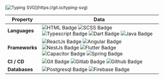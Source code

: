 <!-- Header -->    
[![Typing SVG](https://readme-typing-svg.herokuapp.com?color=%2336BCF7&center=true&vCenter=true&width=600&lines=Hi+there+👋,+I+am+Even+SOULARD;+Welcome+to+My+Profile!;Passionate+and+committed+developer;Over+4+years+of+programming+experience;Always+learning+new+things+;)](https://git.io/typing-svg)

<!-- Skills -->

| Property                                        | Data                                                                                                                                                                                                                                                                                                                                                                                                                                                                                                                                                                                                                                                                                                                                                                                                                                                                                                                                                                                                                                                                                                                                                                                                                                                                                                                                                                                                                                                                                                                                                                                                                                                                                                                                                                                                                                                                                                                                                       |
|-------------------------------------------------|-------------------------------------------------------------------------------------------------------------------------------------------------------------------------------------------------------------------------------------------------------------------------------------------------------------------------------------------------------------------------------------------------------------------------------------------------------------------------------------------------------------------------------------------------------------------------------------------------------------------------------------------------------------------------------------------------------------------------------------------------------------------------------------------------------------------------------------------------------------------------------------------------------------------------------------------------------------------------------------------------------------------------------------------------------------------------------------------------------------------------------------------------------------------------------------------------------------------------------------------------------------------------------------------------------------------------------------------------------------------------------------------------------------------------------------------------------------------------------------------------------------------------------------------------------------------------------------------------------------------------------------------------------------------------------------------------------------------------------------------------|
| **Languages**                                   | ![HTML Badge](https://img.shields.io/badge/-HTML-E34F26?style=flat&logo=HTML5&logoColor=white) ![SCSS Badge](https://img.shields.io/badge/-SCSS-CC6699?style=flat&logo=SASS&logoColor=white) ![Typescript Badge](https://img.shields.io/badge/-Typescript-3178C6?style=flat&logo=TypeScript&logoColor=white) ![Dart Badge](https://img.shields.io/badge/-Dart-0175C2?style=flat&logo=Dart&logoColor=white) ![Java Badge](https://img.shields.io/badge/-Java-007396?style=flat&logo=Java&logoColor=white)                                                                                                                                                                                                                                                                                                                                                                                                                                                                                                                                                                                                                                                                                                                                                                                                                                                                                                                                                                                                                                                                                                                                                                                                                                                                                       |
| **Frameworks**                                  | ![ReactJs Badge](https://img.shields.io/badge/-ReactJs-61DAFB?style=flat&logo=React&logoColor=white) ![Angular Badge](https://img.shields.io/badge/-Angular-DD0031?style=flat&logo=Angular&logoColor=white) ![NestJs Badge](https://img.shields.io/badge/-NestJs-E0234E?style=flat&logo=NestJS&logoColor=white) ![Flutter Badge](https://img.shields.io/badge/-Flutter-02569B?style=flat&logo=Flutter&logoColor=white) ![Capacitor Badge](https://img.shields.io/badge/-Capacitor-119EFF?style=flat&logo=Capacitor&logoColor=white) ![Spring Badge](https://img.shields.io/badge/-Spring-6DB33F?style=flat&logo=spring&logoColor=white)                                                                                                                                                                                                                                                                                                                                                                                                                                                                                                                                                                                                                                                                                                                                                                                                                                                                                                                                                                                                                                                                                                                                                                                                                                                                                      |
| **CI / CD**                                     | ![Git Badge](https://img.shields.io/badge/-Git-F05032?style=flat&logo=Git&logoColor=white) ![Gitlab Badge](https://img.shields.io/badge/-Gitlab-FCA121?style=flat&logo=GitLab&logoColor=white) ![Github Badge](https://img.shields.io/badge/-Github-181717?style=flat&logo=Github&logoColor=white)                                                                                                                                                                                                                                                                                                                                                                                                                                                                                                                                                                                                                                                                                                                                                                                                                                                                                                                                                                                                                                                                                                                                                                                                                                                                                                                                                                                                                       |
| **Databases**                                   | ![Postgresql Badge](https://img.shields.io/badge/-Postgresql-336791?style=flat&logo=PostgreSQL&logoColor=white) ![Firebase Badge](https://img.shields.io/badge/-Firebase-FFCA28?style=flat&logo=Firebase&logoColor=white)                                                                                                                                                                                                                                                                                                                                                                                                                                                                                                                                                                                                                                                                                                                                                                                                                                                                                                                                                                                                                                                                                                                                                                                                                                                                                                                                                                                                                                                                                                                                                                                                                                                                                                 |
